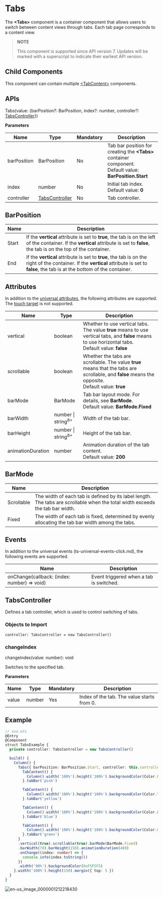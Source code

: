 # Tabs

The **\<Tabs>** component is a container component that allows users to switch between content views through tabs. Each tab page corresponds to a content view.

>  **NOTE**
>
>  This component is supported since API version 7. Updates will be marked with a superscript to indicate their earliest API version.


## Child Components

This component can contain multiple [\<TabContent>](ts-container-tabcontent.md) components.


## APIs

Tabs(value: {barPosition?: BarPosition, index?: number, controller?: [TabsController](#tabscontroller)})

**Parameters**

| Name| Type| Mandatory| Description|
| -------- | -------- | -------- | -------- |
| barPosition | BarPosition | No| Tab bar position for creating the **\<Tabs>** container component.<br>Default value: **BarPosition.Start**|
| index | number | No| Initial tab index.<br>Default value: **0**|
| controller | [TabsController](#tabscontroller) | No| Tab controller.|

## BarPosition

| Name| Description|
| -------- | -------- |
| Start | If the **vertical** attribute is set to **true**, the tab is on the left of the container. If the **vertical** attribute is set to **false**, the tab is on the top of the container.|
| End | If the **vertical** attribute is set to **true**, the tab is on the right of the container. If the **vertical** attribute is set to **false**, the tab is at the bottom of the container.|


## Attributes

In addition to the [universal attributes](ts-universal-attributes-size.md), the following attributes are supported. The [touch target](ts-universal-attributes-touch-target.md) is not supported.

| Name| Type| Description|
| -------- | -------- | -------- |
| vertical          | boolean | Whether to use vertical tabs. The value **true** means to use vertical tabs, and **false** means to use horizontal tabs.<br>Default value: **false**|
| scrollable        | boolean | Whether the tabs are scrollable. The value **true** means that the tabs are scrollable, and **false** means the opposite.<br>Default value: **true**|
| barMode           | BarMode | Tab bar layout mode. For details, see **BarMode**.<br>Default value: **BarMode.Fixed**|
| barWidth          | number \| string<sup>8+</sup>  | Width of the tab bar.    |
| barHeight         | number \| string<sup>8+</sup>  | Height of the tab bar.    |
| animationDuration | number | Animation duration of the tab content.<br>Default value: **200**|

## BarMode

| Name| Description|
| -------- | -------- |
| Scrollable | The width of each tab is defined by its label length. The tabs are scrollable when the total width exceeds the tab bar width.|
| Fixed | The width of each tab is fixed, determined by evenly allocating the tab bar width among the tabs.|

## Events

In addition to the universal events (ts-universal-events-click.md), the following events are supported.

| Name| Description|
| -------- | -------- |
| onChange(callback: (index: number) =&gt; void) | Event triggered when a tab is switched.|

## TabsController

Defines a tab controller, which is used to control switching of tabs.

### Objects to Import

```
controller: TabsController = new TabsController()

```

### changeIndex

changeIndex(value: number): void

Switches to the specified tab.

**Parameters**

| Name| Type| Mandatory| Description|
| -------- | -------- | -------- | -------- |
| value | number | Yes| Index of the tab. The value starts from 0.|


## Example

```ts
// xxx.ets
@Entry
@Component
struct TabsExample {
  private controller: TabsController = new TabsController()

  build() {
    Column() {
      Tabs({ barPosition: BarPosition.Start, controller: this.controller }) {
        TabContent() {
          Column().width('100%').height('100%').backgroundColor(Color.Pink)
        }.tabBar('pink')

        TabContent() {
          Column().width('100%').height('100%').backgroundColor(Color.Yellow)
        }.tabBar('yellow')

        TabContent() {
          Column().width('100%').height('100%').backgroundColor(Color.Blue)
        }.tabBar('blue')

        TabContent() {
          Column().width('100%').height('100%').backgroundColor(Color.Green)
        }.tabBar('green')
      }
      .vertical(true).scrollable(true).barMode(BarMode.Fixed)
      .barWidth(70).barHeight(150).animationDuration(400)
      .onChange((index: number) => {
        console.info(index.toString())
      })
      .width('90%').backgroundColor(0xF5F5F5)
    }.width('100%').height(150).margin({ top: 5 })
  }
}
```

![en-us_image_0000001212218430](figures/en-us_image_0000001212218430.gif)
